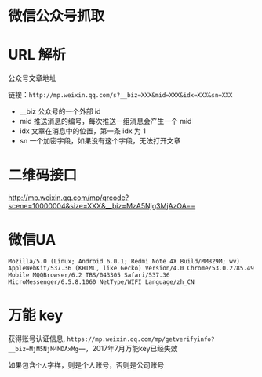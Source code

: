 # 微信公众号抓取

<!--
ID: 1b1d7b5d-413a-4dce-bf8b-6e1b85619c24
Status: draft
Date: 2017-05-30T07:11:00
Modified: 2020-05-16T12:00:07
wp_id: 454
-->

# URL 解析

公众号文章地址

链接：`http://mp.weixin.qq.com/s?__biz=XXX&mid=XXX&idx=XXX&sn=XXX`


* __biz  公众号的一个外部 id
* mid	 推送消息的编号，每次推送一组消息会产生一个 mid
* idx	 文章在消息中的位置，第一条 idx 为 1
* sn  一个加密字段，如果没有这个字段，无法打开文章

# 二维码接口

http://mp.weixin.qq.com/mp/qrcode?scene=10000004&size=XXX&__biz=MzA5Njg3MjAzOA==


# 微信UA

```
Mozilla/5.0 (Linux; Android 6.0.1; Redmi Note 4X Build/MMB29M; wv) AppleWebKit/537.36 (KHTML, like Gecko) Version/4.0 Chrome/53.0.2785.49 Mobile MQQBrowser/6.2 TBS/043305 Safari/537.36 MicroMessenger/6.5.8.1060 NetType/WIFI Language/zh_CN
```

# 万能 key

获得账号认证信息, `https://mp.weixin.qq.com/mp/getverifyinfo?__biz=MjM5NjM4MDAxMg==`，2017年7月万能key已经失效


如果包含`个人`字样，则是个人账号，否则是公司账号